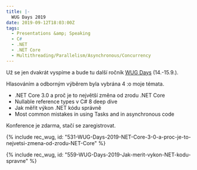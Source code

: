 ```yaml
---
title: |-
  WUG Days 2019
date: 2019-09-12T18:03:00Z
tags:
  - Presentations &amp; Speaking
  - C#
  - .NET
  - .NET Core
  - Multithreading/Parallelism/Asynchronous/Concurrency
---
```

Už se jen dvakrát vyspíme a bude tu další ročník [WUG Days][1] (14.-15.9.). 

Hlasováním a odborným výběrem byla vybrána 4 :o moje témata.

<!-- excerpt -->

* .NET Core 3.0 a proč je to největší změna od zrodu .NET Core
* Nullable reference types v C# 8 deep dive
* Jak měřit výkon .NET kódu správně
* Most common mistakes in using Tasks and in asynchronous code

Konference je zdarma, stačí se zaregistrovat.

{% include rec_wug, id: "531-WUG-Days-2019-NET-Core-3-0-a-proc-je-to-nejvetsi-zmena-od-zrodu-NET-Core" %}

{% include rec_wug, id: "559-WUG-Days-2019-Jak-merit-vykon-NET-kodu-spravne" %}

[1]: https://www.wug.cz/brno/akce/1000-WUG-Days-2018/